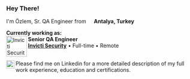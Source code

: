 ### Hey There!

<p> I'm Özlem, Sr. QA Engineer from <img src="https://cdn-icons-png.flaticon.com/512/3909/3909414.png" width="13"/> <b>Antalya, Turkey</b>



**Currently working as:**
<br>
[<img align="left" height="55px" width="55px" alt="Invicti Security" src="https://media.glassdoor.com/sqll/3367383/invicti-security-squareLogo-1627310376945.png"/>](https://www.invicti.com/)
**Senior QA Engineer** \
[**Invicti Security**](https://www.invicti.com/) • Full-time • Remote 
<!--Languages & Technologies: `Python`, `Django`, `C++`, `JavaScript` \ -->

  <br/>

<!--
**My Certifications**

| ISTQB® Advanced Level Test Analyst | ISTQB® Foundation Level Agile Tester |ISTQB® Foundation Level Tester | Professional Scrum Master I |
| --- | --- | --- | --- |
|<img height="125px" width="125px" src="https://www.turkishtestingboard.org/wp-content/uploads/2022/04/Sinav_urun_gorselleri-4.png"/>| <img align="left" height="125px" width="125px" src="https://www.turkishtestingboard.org/wp-content/uploads/2022/09/Agile-Tester-Exam-2022.png"/> | <img align="left" height="125px" width="125px" src="https://www.turkishtestingboard.org/wp-content/uploads/2022/09/Foundation-Level-Exam-2022.png"/> | <img  align="center" height="92px" width="92px" src="https://cms.gladwellacademy.com/storage/media/Certificates/Scrum.org/BADGES_FINAL_PSM-I_600.png"/> |
|**Issued by Turkish Testing Boards**  | **Issued by Turkish Testing Boards**  | **Issued by Turkish Testing Boards**  | **Issued by Scrum.org**  |
<br/>
-->
  
<a href="https://www.linkedin.com/in/ozlemkorpe/">
<img align="left" alt="Ozlem's LinkedIN" width="22px" src="https://raw.githubusercontent.com/peterthehan/peterthehan/master/assets/linkedin.svg" />
</a>
Please find me on Linkedin for a more detailed description of my full work experience, education and certifications.

